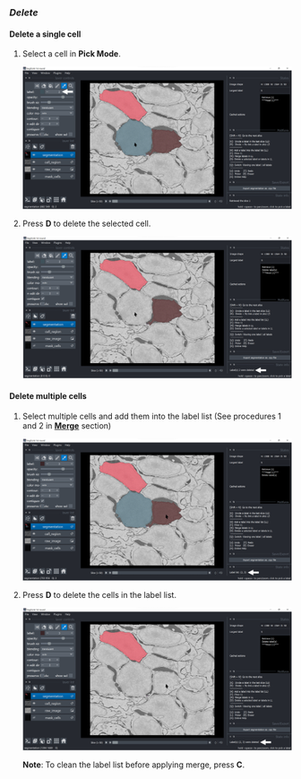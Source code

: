 ### *Delete*

#### Delete a single cell
1. Select a cell in **Pick Mode**. 
   
    ![select](./pictures/delete_single_1_annotation.png)

2. Press **D** to delete the selected cell.
   
    ![delete](./pictures/delete_single_2_annotation.png)

#### Delete multiple cells
1. Select multiple cells and add them into the label list (See procedures 1 and 2 in [**Merge**](./merge.md) section)

    ![select](./pictures/delete_double_1_annotation.png)

2. Press **D** to delete the cells in the label list.
   
    ![delete_cells](./pictures/delete_double_2_annotation.png)

   **Note**: To clean the label list before applying merge, press **C**.

